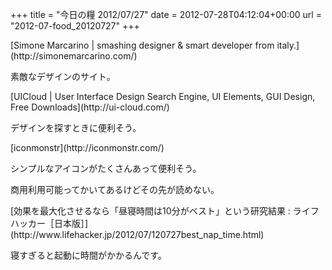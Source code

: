 +++
title = "今日の糧 2012/07/27"
date = 2012-07-28T04:12:04+00:00
url = "2012-07-food_20120727"
+++

<section> 

<div>
  [Simone Marcarino | smashing designer &#038; smart developer from italy.](http://simonemarcarino.com/)
</div>

素敵なデザインのサイト。 </section> <section> 

<div>
  [UICloud | User Interface Design Search Engine, UI Elements, GUI Design, Free Downloads](http://ui-cloud.com/)
</div>

デザインを探すときに便利そう。 </section> <section> 

<div>
  [iconmonstr](http://iconmonstr.com/)
</div>

シンプルなアイコンがたくさんあって便利そう。

商用利用可能ってかいてあるけどその先が読めない。 </section> <section> 

<div>
  [効果を最大化させるなら「昼寝時間は10分がベスト」という研究結果 : ライフハッカー［日本版］](http://www.lifehacker.jp/2012/07/120727best_nap_time.html)
</div>

寝すぎると起動に時間がかかるんです。 </section>